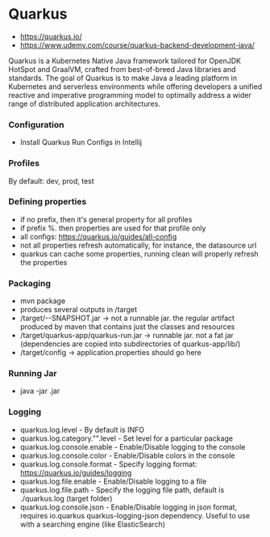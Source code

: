 # Quarkus
- https://quarkus.io/
- https://www.udemy.com/course/quarkus-backend-development-java/

Quarkus is a Kubernetes Native Java framework tailored for OpenJDK HotSpot and GraalVM, crafted from best-of-breed Java libraries and standards. 
The goal of Quarkus is to make Java a leading platform in Kubernetes and serverless environments while offering developers a 
unified reactive and imperative programming model to optimally address a wider range of distributed application architectures.

### Configuration
* Install Quarkus Run Configs in Intellij

### Profiles
By default: dev, prod, test

### Defining properties
- if no prefix, then it's general property for all profiles
- if prefix %<profile-name>. then properties are used for that profile only
- all configs: https://quarkus.io/guides/all-config
- not all properties refresh automatically, for instance, the datasource url
- quarkus can cache some properties, running clean will properly refresh the properties

### Packaging
- mvn package
- produces several outputs in /target
- /target/<app>-<app-version>-SNAPSHOT.jar -> not a runnable jar. the regular artifact produced by maven that contains just the classes and resources
- /target/quarkus-app/quarkus-run.jar -> runnable jar. not a fat jar (dependencies are copied into subdirectories of quarkus-app/lib/)
- /target/config -> application.properties should go here

### Running Jar
- java -jar <jar-name>.jar

### Logging
- quarkus.log.level - By default is INFO
- quarkus.log.category."<package-name>".level - Set level for a particular package
- quarkus.log.console.enable - Enable/Disable logging to the console
- quarkus.log.console.color - Enable/Disable colors in the console
- quarkus.log.console.format - Specify logging format: https://quarkus.io/guides/logging
- quarkus.log.file.enable - Enable/Disable logging to a file
- quarkus.log.file.path - Specify the logging file path, default is ./quarkus.log (target folder)
- quarkus.log.console.json - Enable/Disable logging in json format, requires io.quarkus quarkus-logging-json dependency. Useful to use with a searching engine (like ElasticSearch)